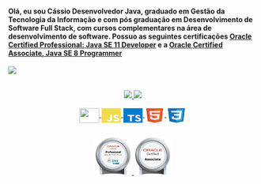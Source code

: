 
#### Olá, eu sou Cássio Desenvolvedor Java, graduado em Gestão da Tecnologia da Informação e com pós graduação em Desenvolvimento de Software Full Stack, com cursos complementares na área de desenvolvimento de software. Possuo as seguintes certificações <a href="https://www.credly.com/badges/2cd778d6-e9ed-4244-8cc0-99622452061f" title="Oracle Certified Professional: Java SE 11 Developer" target="_blank">Oracle Certified Professional: Java SE 11 Developer</a> e a <a href="https://www.credly.com/badges/55a8d85f-58d5-4ef2-8ae4-07f14f3513c4/public_url" title="Oracle Certified Associate, Java SE 8 Programmer" target="_blank">Oracle Certified Associate, Java SE 8 Programmer</a>
<div>
    <a href="http://www.linkedin.com/in/cassio09alves" target="_blank">
        <img src="https://img.shields.io/badge/-LinkedIn-%230077B5?style=for-the-badge&logo=linkedin&logoColor=white" />
    </a>
</div>

##

<div align="center">
    <a href="https://github.com/cassio-kdev">
        <img height="180em"
            src="https://github-readme-stats.vercel.app/api?username=cassio-kdev&show_icons=true&theme=dark&include_all_commits=true&count_private=true">
        <img height="180em"
            src="https://github-readme-stats.vercel.app/api/top-langs/?username=cassio-kdev&layout=compact&langs_count=7&theme=dark" />
</div>

<div align="center"><br>
    <img align="center" alt="" height="30" width="40"
        src="https://img.shields.io/badge/Java-ED8B00?style=for-the-badge&logo=java&logoColor=white">
    <img align="center" alt="" height="30" width="40"
        src="https://raw.githubusercontent.com/devicons/devicon/master/icons/javascript/javascript-plain.svg">
    <img align="center" alt="" height="30" width="40"
        src="https://raw.githubusercontent.com/devicons/devicon/master/icons/typescript/typescript-plain.svg">
    <img align="center" alt="" height="30" width="40"
        src="https://raw.githubusercontent.com/devicons/devicon/master/icons/html5/html5-original.svg">
    <img align="center" alt="" height="30" width="40"
        src="https://raw.githubusercontent.com/devicons/devicon/master/icons/css3/css3-original.svg">
</div>

##

<div align="center">   
      <a href="https://www.credly.com/badges/2cd778d6-e9ed-4244-8cc0-99622452061f" target="_blank">
        <img height="15%" width="15%" alt="Oracle Certified Professional: Java SE 11 Developer" title="Oracle Certified Professional: Java SE 11 Developer" src="https://github.com/cassio-kdev/cassio-kdev/blob/master/Oracle_Java_SE_11_Developer.jpg"
            target="_blank">
            </a>
    <a href="https://www.credly.com/badges/55a8d85f-58d5-4ef2-8ae4-07f14f3513c4/public_url" target="_blank">
        <img height="15%" width="15%" alt="Oracle Certified Associate, Java SE 8 Programmer" title="Oracle Certified Associate, Java SE 8 Programmer" src="https://github.com/cassio-kdev/cassio-kdev/blob/master/oca-java-se-8.png"
            target="_blank" />
    </a>
</div>
